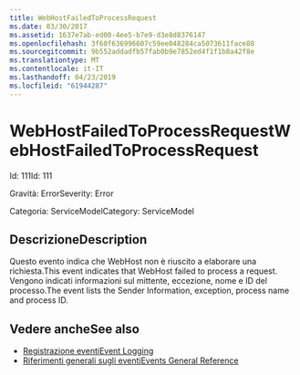 ```yaml
---
title: WebHostFailedToProcessRequest
ms.date: 03/30/2017
ms.assetid: 1637e7ab-ed00-4ee5-b7e9-d3e8d8376147
ms.openlocfilehash: 3f60f636996607c59ee048284ca5073611face88
ms.sourcegitcommit: 9b552addadfb57fab0b9e7852ed4f1f1b8a42f8e
ms.translationtype: MT
ms.contentlocale: it-IT
ms.lasthandoff: 04/23/2019
ms.locfileid: "61944287"
---
```

# <a name="webhostfailedtoprocessrequest"></a><span data-ttu-id="29369-102">WebHostFailedToProcessRequest</span><span class="sxs-lookup"><span data-stu-id="29369-102">WebHostFailedToProcessRequest</span></span>
<span data-ttu-id="29369-103">Id: 111</span><span class="sxs-lookup"><span data-stu-id="29369-103">Id: 111</span></span>  
  
 <span data-ttu-id="29369-104">Gravità: Error</span><span class="sxs-lookup"><span data-stu-id="29369-104">Severity: Error</span></span>  
  
 <span data-ttu-id="29369-105">Categoria: ServiceModel</span><span class="sxs-lookup"><span data-stu-id="29369-105">Category: ServiceModel</span></span>  
  
## <a name="description"></a><span data-ttu-id="29369-106">Descrizione</span><span class="sxs-lookup"><span data-stu-id="29369-106">Description</span></span>  
 <span data-ttu-id="29369-107">Questo evento indica che WebHost non è riuscito a elaborare una richiesta.</span><span class="sxs-lookup"><span data-stu-id="29369-107">This event indicates that WebHost failed to process a request.</span></span> <span data-ttu-id="29369-108">Vengono indicati informazioni sul mittente, eccezione, nome e ID del processo.</span><span class="sxs-lookup"><span data-stu-id="29369-108">The event lists the Sender Information, exception, process name and process ID.</span></span>  
  
## <a name="see-also"></a><span data-ttu-id="29369-109">Vedere anche</span><span class="sxs-lookup"><span data-stu-id="29369-109">See also</span></span>

- [<span data-ttu-id="29369-110">Registrazione eventi</span><span class="sxs-lookup"><span data-stu-id="29369-110">Event Logging</span></span>](../../../../../docs/framework/wcf/diagnostics/event-logging/index.md)
- [<span data-ttu-id="29369-111">Riferimenti generali sugli eventi</span><span class="sxs-lookup"><span data-stu-id="29369-111">Events General Reference</span></span>](../../../../../docs/framework/wcf/diagnostics/event-logging/events-general-reference.md)

